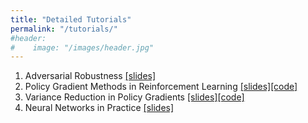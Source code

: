 ```yaml
---
title: "Detailed Tutorials"
permalink: "/tutorials/"
#header:
#    image: "/images/header.jpg"
---
```


1. Adversarial Robustness [[slides]](https://drive.google.com/file/d/1k1wIHhf6A95rVGy54v2cKeCagkfFTY_K/view?usp=sharing)
2. Policy Gradient Methods in Reinforcement Learning [[slides]](https://drive.google.com/file/d/1KdPyYIz8ylD6pDNxLy_aPBh5pM-agr_O/view?usp=sharing)[[code]](https://github.com/kabirahuja2431/RLTutorials/tree/master/01.PolicyGradients/code)
3. Variance Reduction in Policy Gradients [[slides]](https://drive.google.com/file/d/1lTZc2wyI89-EmXelvog1NIqNhWbSHwdj/view?usp=sharing)[[code]](https://github.com/kabirahuja2431/RLTutorials/tree/master/02.ActorCritic/code)
4. Neural Networks in Practice [[slides]](https://drive.google.com/file/d/0B5dBTDQb9Jt1VHNyVnRFM3ZGakZsQ2dWNFhDV0JNeENfempn/view?usp=sharing)